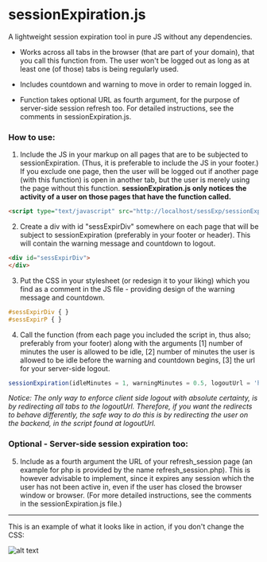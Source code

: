 # sessionExpiration.js
A lightweight session expiration tool in pure JS without any dependencies.

- Works across all tabs in the browser (that are part of your domain), that you call this function from. The user won't be logged out as long as at least one (of those) tabs is being regularly used.

- Includes countdown and warning to move in order to remain logged in.

- Function takes optional URL as fourth argument, for the purpose of server-side session refresh too. For detailed instructions, see the comments in sessionExpiration.js.

### How to use:

1. Include the JS in your markup on all pages that are to be subjected to sessionExpiration. (Thus, it is preferable to include the JS in your footer.) If you exclude one page, then the user will be logged out if another page (with this function) is open in another tab, but the user is merely using the page without this function. **sessionExpiration.js only notices the activity of a user on those pages that have the function called.**

```html
<script type="text/javascript" src="http://localhost/sessExp/sessionExpiration.js"></script>
```

2. Create a div with id "sessExpirDiv" somewhere on each page that will be subject to sessionExpiration (preferably in your footer or header). This will contain the warning message and countdown to logout.

```html
<div id="sessExpirDiv">
</div>
```

3. Put the CSS in your stylesheet (or redesign it to your liking) which you find as a comment in the JS file - providing design of the warning message and countdown.

```css
#sessExpirDiv { }
#sessExpirP { }
```

4. Call the function (from each page you included the script in, thus also; preferably from your footer) along with the arguments [1] number of minutes the user is allowed to be idle, [2] number of minutes the user is allowed to be idle before the warning and countdown begins, [3] the url for your server-side logout.

```javascript
sessionExpiration(idleMinutes = 1, warningMinutes = 0.5, logoutUrl = 'http://localhost/path/to/logout');
```

_Notice: The only way to enforce client side logout with absolute certainty, is by redirecting all tabs to the logoutUrl. Therefore, if you want the redirects to behave differently, the safe way to do this is by redirecting the user on the backend, in the script found at logoutUrl._

### Optional - Server-side session expiration too:

5. Include as a fourth argument the URL of your refresh_session page (an example for php is provided by the name refresh_session.php). This is however advisable to implement, since it expires any session which the user has not been active in, even if the user has closed the browser window or browser. (For more detailed instructions, see the comments in the sessionExpiration.js file.)

---

This is an example of what it looks like in action, if you don't change the CSS:

![alt text](https://i.stack.imgur.com/z0d2n.png)
